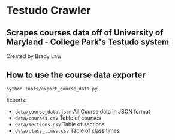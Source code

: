 # Testudo Crawler
## Scrapes courses data off of University of Maryland - College Park's Testudo system
Created by Brady Law

## How to use the course data exporter
`python tools/export_course_data.py`

Exports:

* `data/course_data.json` All Course data in JSON format
* `data/courses.csv`  Table of courses
* `data/sections.csv` Table of sections
* `data/class_times.csv`  Table of class times
